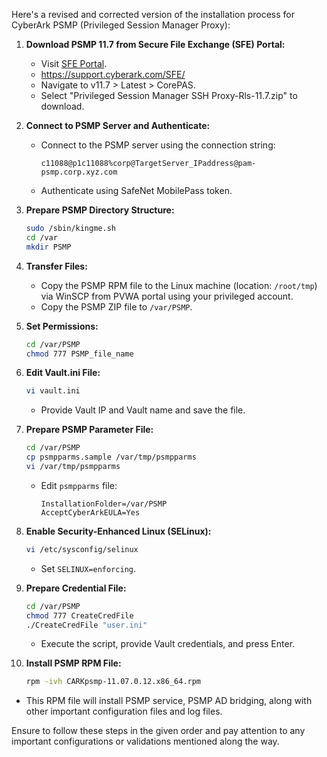 Here's a revised and corrected version of the installation process for CyberArk PSMP (Privileged Session Manager Proxy):

1. **Download PSMP 11.7 from Secure File Exchange (SFE) Portal:**
   - Visit [SFE Portal](https://support.cyberark/SFE/files.aspx).
   - https://support.cyberark.com/SFE/
   - Navigate to v11.7 > Latest > CorePAS.
   - Select "Privileged Session Manager SSH Proxy-Rls-11.7.zip" to download.

2. **Connect to PSMP Server and Authenticate:**
   - Connect to the PSMP server using the connection string:
     ```
     c11088@p1c11088%corp@TargetServer_IPaddress@pam-psmp.corp.xyz.com
     ```
   - Authenticate using SafeNet MobilePass token.

3. **Prepare PSMP Directory Structure:**
   ```bash
   sudo /sbin/kingme.sh
   cd /var
   mkdir PSMP
   ```

4. **Transfer Files:**
   - Copy the PSMP RPM file to the Linux machine (location: `/root/tmp`) via WinSCP from PVWA portal using your privileged account.
   - Copy the PSMP ZIP file to `/var/PSMP`.

5. **Set Permissions:**
   ```bash
   cd /var/PSMP
   chmod 777 PSMP_file_name
   ```

6. **Edit Vault.ini File:**
   ```bash
   vi vault.ini
   ```
   - Provide Vault IP and Vault name and save the file.

7. **Prepare PSMP Parameter File:**
   ```bash
   cd /var/PSMP
   cp psmpparms.sample /var/tmp/psmpparms
   vi /var/tmp/psmpparms
   ```
   - Edit `psmpparms` file:
     ```
     InstallationFolder=/var/PSMP
     AcceptCyberArkEULA=Yes
     ```

8. **Enable Security-Enhanced Linux (SELinux):**
   ```bash
   vi /etc/sysconfig/selinux
   ```
   - Set `SELINUX=enforcing`.

9. **Prepare Credential File:**
   ```bash
   cd /var/PSMP
   chmod 777 CreateCredFile
   ./CreateCredFile "user.ini"
   ```
   - Execute the script, provide Vault credentials, and press Enter.

10. **Install PSMP RPM File:**
    ```bash
    rpm -ivh CARKpsmp-11.07.0.12.x86_64.rpm
    ```
   - This RPM file will install PSMP service, PSMP AD bridging, along with other important configuration files and log files.

Ensure to follow these steps in the given order and pay attention to any important configurations or validations mentioned along the way.
